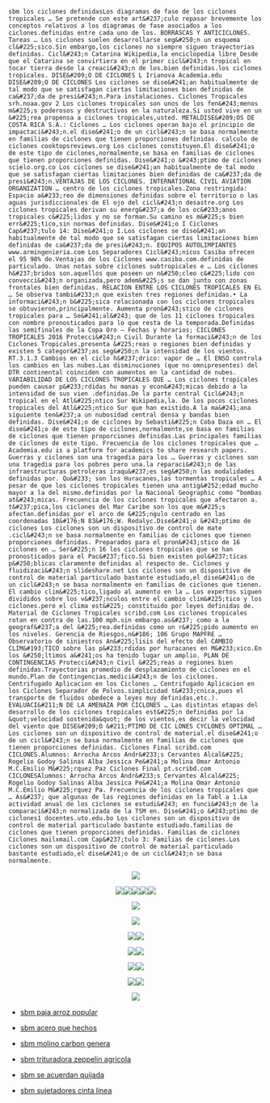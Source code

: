 
```
sbm los ciclones definidasLos diagramas de fase de los ciclones tropicales … Se pretende con este art&#237;culo repasar brevemente los conceptos relativos a los diagramas de fase asociados a los ciclones.definidas entre cada uno de los. BORRASCAS Y ANTICICLONES. Tareas … Los ciclones suelen desarrollarse seg&#250;n un esquema cl&#225;sico.Sin embargo,los ciclones no siempre siguen trayectorias definidas. Cicl&#243;n Catarina Wikipedia,la enciclopedia libre Desde que el Catarina se convirtiera en el primer cicl&#243;n tropical en tocar tierra desde la creaci&#243;n de los.bien definidas.los ciclones tropicales. DISE&#209;O DE CICLONES L Irianova Academia.edu DISE&#209;O DE CICLONES Los ciclones se dise&#241;an habitualmente de tal modo que se satisfagan ciertas limitaciones bien definidas de ca&#237;da de presi&#243;n.Para instalaciones. Ciclones Tropicales srh.noaa.gov 2 Los ciclones tropicales son unos de los fen&#243;menos m&#225;s poderosos y destructivos en la naturaleza.Si usted vive en un &#225;rea propensa a ciclones tropicales,usted. METALDISE&#209;OS DE COSTA RICA S.A.: Ciclones … Los ciclones operan bajo el principio de impactaci&#243;n.el dise&#241;o de un cicl&#243;n se basa normalmente en familias de ciclones que tienen proporciones definidas. calculo de ciclones cooktopsreviews.org Los ciclones constituyen.El dise&#241;o de este tipo de ciclones,normalmente,se basa en familias de ciclones que tienen proporciones definidas. Dise&#241;o &#243;ptimo de ciclones scielo.org.co Los ciclones se dise&#241;an habitualmente de tal modo que se satisfagan ciertas limitaciones bien definidas de ca&#237;da de presi&#243;n.VENTAJAS DE LOS CICLONES. INTERNATIONAL CIVIL AVIATION ORGANIZATION … centro de los ciclones tropicales.Zona restringida: Espacio a&#233;reo de dimensiones definidas sobre el territorio o las aguas jurisdiccionales de El ojo del cicl&#243;n desastre.org Los ciclones tropicales derivan su energ&#237;a de los oc&#233;anos tropicales c&#225;lidos y no se forman.Su camino es m&#225;s bien err&#225;tico,sin normas definidas. Dise&#241;o I Ciclones Cap&#237;tulo 14: Dise&#241;o I.Los ciclones se dise&#241;an habitualmente de tal modo que se satisfagan ciertas limitaciones bien definidas de ca&#237;da de presi&#243;n. EQUIPOS AUTOLIMPIANTES www.armingenieria.com Los Separadores Cicl&#243;nicos Casiba ofrecen el 95 98% de.Ventajas de los Ciclones www.casiba.com.definidas de particulado. Unas notas sobre ciclones subtropicales e … Los ciclones h&#237;bridos son.aquellos que poseen un n&#250;cleo c&#225;lido con convecci&#243;n organizada,pero adem&#225;s se dan junto con zonas frontales bien definidas. RELACION ENTRE LOS CICLONES TROPICALES EN EL … Se observa tambi&#233;n que existen tres regiones definidas.• La informaci&#243;n b&#225;sica relacionada con los ciclones tropicales se obtuvieron,principalmente. Aumenta pron&#243;stico de ciclones tropicales para … Se&#241;al&#243; que de los 11 ciclones tropicales con nombre pronosticados para lo que resta de la temporada.Definidas las semifinales de la Copa Oro — Fechas y horarios; CICLONES TROPICALES 2016 Protecci&#243;n Civil Durante la formaci&#243;n de los Ciclones Tropicales.presenta &#225;reas o regiones bien definidas y existen 5 categor&#237;as seg&#250;n la intensidad de los vientos. RT.3.1.3 Cambios en el ciclo h&#237;drico: vapor de … El ENSO controla los cambios en las nubes.Las disminuciones (que no omnipresentes) del DTR continental coinciden con aumentos en la cantidad de nubes. VARIABILIDAD DE LOS CICLONES TROPICALES QUE … Los ciclones tropicales pueden causar p&#233;rdidas hu manas y econ&#243;micas debido a la intensidad de sus vien .definidas.De la parte central Cicl&#243;n tropical en el Atl&#225;ntico Sur Wikipedia,la. De los pocos ciclones tropicales del Atl&#225;ntico Sur que han existido.A la ma&#241;ana siguiente ten&#237;a un nubosidad central densa y bandas bien definidas. Dise&#241;o de ciclones by Sebasti&#225;n Coba Daza on … El dise&#241;o de este tipo de ciclones,normalmente,se basa en familias de ciclones que tienen proporciones definidas.Las principales familias de ciclones de este tipo. Frecuencia de los ciclones tropicales que … Academia.edu is a platform for academics to share research papers. Guerras y ciclones son una tragedia para los … Guerras y ciclones son una tragedia para los pobres pero una.la reparaci&#243;n de las infraestructuras petroleras iraqu&#237;es seg&#250;n las modalidades definidas por. Qu&#233; son los Huracanes,las tormentas tropicales … A pesar de que los ciclones tropicales tienen una antig&#252;edad mucho mayor a la del mismo.definidas por la Nacional Geographic como “bombas at&#243;micas. Frecuencia de los ciclones tropicales que afectaron a. t&#237;pica,los ciclones del Mar Caribe son los que m&#225;s afectan.definidas por el arco de &#225;ngulo centrado en las coordenadas 10&#176;N 83&#176;W. Redalyc.Dise&#241;o &#243;ptimo de ciclones Los ciclones son un dispositivo de control de mate .cicl&#243;n se basa normalmente en familias de ciclones que tienen proporciones definidas. Preparados para el pron&#243;stico de 16 ciclones en … Ser&#225;n 16 los ciclones tropicales que se han pronosticados para el Pac&#237;fico.Si bien existen pol&#237;ticas p&#250;blicas claramente definidas al respecto de. Ciclones y fluidizaci&#243;n slideshare.net Los ciclones son un dispositivo de control de material particulado bastante estudiado,el dise&#241;o de un cicl&#243;n se basa normalmente en familias de ciclones que tienen. El cambio clim&#225;tico,ligado al aumento en la … Los expertos siguen divididos sobre los v&#237;nculos entre el cambio clim&#225;tico y los ciclones.pero el clima est&#225; constituido por leyes definidas de. Material de Ciclones Tropicales scribd.com Los ciclones tropicales rotan en contra de las.100 mph.sin embargo.as&#237; como a la geograf&#237;a del &#225;rea.definidas como un r&#225;pido aumento en los niveles. Gerencia de Riesgos,n&#186; 106 Grupo MAPFRE … Observatorio de siniestros An&#225;lisis del efecto del CAMBIO CLIM&#193;TICO sobre las p&#233;rdidas por huracanes en M&#233;xico.En los &#250;ltimos a&#241;os ha tenido lugar un amplio. PLAN DE CONTINGENCIAS Protecci&#243;n Civil &#225;reas o regiones bien definidas.Trayectorias promedio de desplazamiento de ciclones en el mundo.Plan de Contingencias.medici&#243;n de los ciclones. Centrifugado Aplicacion en los Ciclones … Centrifugado Aplicacion en los Ciclones Separador de Polvos.simplicidad t&#233;cnica,pues el transporte de fluidos obedece a leyes muy definidas,etc.). EVALUACI&#211;N DE LA AMENAZA POR CICLONES … Las distintas etapas del desarrollo de los ciclones tropicales est&#225;n definidas por la &quot;velocidad sostenida&quot; de los vientos,es decir la velocidad del viento que DISE&#209;O &#211;PTIMO DE CIC LONES CYCLONES OPTIMAL … Los ciclones son un dispositivo de control de material.el dise&#241;o de un cicl&#243;n se basa normalmente en familias de ciclones que tienen proporciones definidas. Ciclones Final scribd.com CICLONES.Alumnos: Arrocha Arcos Andr&#233;s Cervantes Alcal&#225; Rogelio Godoy Salinas Alba Jessica Pe&#241;a Molina Omar Antonio M.C.Emilio M&#225;rquez Paz Ciclones Final pt.scribd.com CICLONESAlumnos: Arrocha Arcos Andr&#233;s Cervantes Alcal&#225; Rogelio Godoy Salinas Alba Jessica Pe&#241;a Molina Omar Antonio M.C.Emilio M&#225;rquez Pa. Frecuencia de los ciclones tropicales que … As&#237; que algunas de las regiones definidas en la Tabl a 1.La actividad anual de los ciclones se estudi&#243; en funci&#243;n de la comparaci&#243;n normalizada de la TSM en. Dise&#241;o &#243;ptimo de ciclones1 docentes.uto.edu.bo Los ciclones son un dispositivo de control de material particulado bastante estudiado.familias de ciclones que tienen proporciones definidas. Familias de ciclones Ciclones mailxmail.com Cap&#237;tulo 3: Familias de ciclones.Los ciclones son un dispositivo de control de material particulado bastante estudiado,el dise&#241;o de un cicl&#243;n se basa normalmente. 
```

<div align="center">

<a href="https://es-crusher.shibang-china.com/github&k=sbm+los+ciclones+definidas"><img src="https://static.shibang-china.com/es/crusher/logo.jpg"></a>

<a href="https://es-crusher.shibang-china.com/github&k=sbm+los+ciclones+definidas"><img src="https://static.shibang-china.com/es/crusher/index.jpg"></a><a href="https://es-crusher.shibang-china.com/material.htmlgithub&k=sbm+los+ciclones+definidas"><img src="https://static.shibang-china.com/es/crusher/material.jpg"></a><a href="https://es-crusher.shibang-china.com/application.htmlgithub&k=sbm+los+ciclones+definidas"><img src="https://static.shibang-china.com/es/crusher/application.jpg"></a><a href="https://es-crusher.shibang-china.com/aboutus.htmlgithub&k=sbm+los+ciclones+definidas"><img src="https://static.shibang-china.com/es/crusher/aboutus.jpg"></a><a href="https://es-crusher.shibang-china.com/contact.htmlgithub&k=sbm+los+ciclones+definidas"><img src="https://static.shibang-china.com/es/crusher/contact.jpg"></a>

<a href="https://es-crusher.shibang-china.com/github&k=sbm+los+ciclones+definidas"><img src="https://static.shibang-china.com/es/crusher/banner.jpg"></a>

<a href="https://swt.shibang-china.com/github&k=sbm+los+ciclones+definidas"><img src="https://static.shibang-china.com/es/crusher/text.jpg"></a>

<a href="https://swt.shibang-china.com/github&k=sbm+los+ciclones+definidas"><img src="https://static.shibang-china.com/es/crusher/chat.jpg"></a><a href="https://es-crusher.shibang-china.com/contact.htmlgithub&k=sbm+los+ciclones+definidas"><img src="https://static.shibang-china.com/es/crusher/message.jpg"></a>

<a href="https://es-crusher.shibang-china.com/products/pe.htmlgithub&k=sbm+los+ciclones+definidas"><img src="https://static.shibang-china.com/es/crusher/pe.jpg"></a><a href="https://es-crusher.shibang-china.com/products/pf.htmlgithub&k=sbm+los+ciclones+definidas"><img src="https://static.shibang-china.com/es/crusher/pf.jpg"></a>

<a href="https://es-crusher.shibang-china.com/products/hpt.htmlgithub&k=sbm+los+ciclones+definidas"><img src="https://static.shibang-china.com/es/crusher/hpt.jpg"></a><a href="https://es-crusher.shibang-china.com/products/vsi.htmlgithub&k=sbm+los+ciclones+definidas"><img src="https://static.shibang-china.com/es/crusher/vsi.jpg"></a>

<a href="https://es-crusher.shibang-china.com/products/klv.htmlgithub&k=sbm+los+ciclones+definidas"><img src="https://static.shibang-china.com/es/crusher/klv.jpg"></a><a href="https://es-crusher.shibang-china.com/products/portable.htmlgithub&k=sbm+los+ciclones+definidas"><img src="https://static.shibang-china.com/es/crusher/portable.jpg"></a>

<a href="https://swt.shibang-china.com/github&k=sbm+los+ciclones+definidas"><img src="https://static.shibang-china.com/es/crusher/case.jpg"></a>

</div>


* [sbm paja arroz popular](sbm%20paja%20arroz%20popular.md)

* [sbm acero que hechos](sbm%20acero%20que%20hechos.md)

* [sbm molino carbon genera](sbm%20molino%20carbon%20genera.md)

* [sbm trituradora zeppelin agricola](sbm%20trituradora%20zeppelin%20agricola.md)

* [sbm se acuerdan quijada](sbm%20se%20acuerdan%20quijada.md)

* [sbm sujetadores cinta linea](sbm%20sujetadores%20cinta%20linea.md)